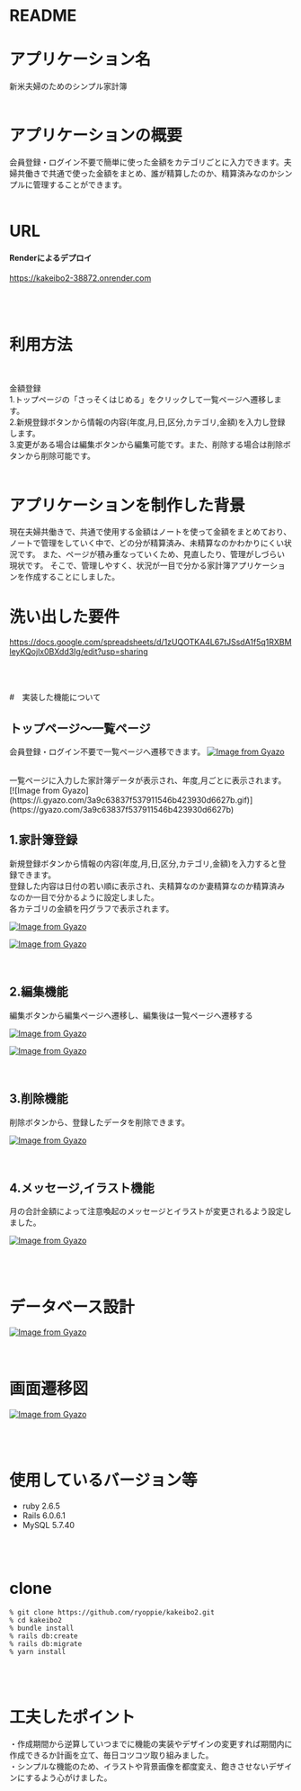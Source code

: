 # README

# アプリケーション名

新米夫婦のためのシンプル家計簿
<br>
<br>

# アプリケーションの概要

会員登録・ログイン不要で簡単に使った金額をカテゴリごとに入力できます。夫婦共働きで共通で使った金額をまとめ、誰が精算したのか、精算済みなのかシンプルに管理することができます。
<br>
<br>

# URL 
#### Renderによるデプロイ
https://kakeibo2-38872.onrender.com

<br>
<br>

# 利用方法
<br>

金額登録
<br>
1.トップページの「さっそくはじめる」をクリックして一覧ページへ遷移します。
<br>
2.新規登録ボタンから情報の内容(年度,月,日,区分,カテゴリ,金額)を入力し登録します。
<br>
3.変更がある場合は編集ボタンから編集可能です。また、削除する場合は削除ボタンから削除可能です。
<br>
<br>

# アプリケーションを制作した背景

現在夫婦共働きで、共通で使用する金額はノートを使って金額をまとめており、
ノートで管理をしていく中で、どの分が精算済み、未精算なのかわかりにくい状況です。
また、ページが積み重なっていくため、見直したり、管理がしづらい現状です。
そこで、管理しやすく、状況が一目で分かる家計簿アプリケーションを作成することにしました。
<br>

# 洗い出した要件
https://docs.google.com/spreadsheets/d/1zUQOTKA4L67tJSsdA1f5q1RXBMleyKQojlx0BXdd3Ig/edit?usp=sharing

<br>
<br>

#　実装した機能について

## トップページ〜一覧ページ
会員登録・ログイン不要で一覧ページへ遷移できます。
[![Image from Gyazo](https://i.gyazo.com/90e631353c1a21833cc0633982149955.gif)](https://gyazo.com/90e631353c1a21833cc0633982149955)

<br>
一覧ページに入力した家計簿データが表示され、年度,月ごとに表示されます。
[![Image from Gyazo](https://i.gyazo.com/3a9c63837f537911546b423930d6627b.gif)](https://gyazo.com/3a9c63837f537911546b423930d6627b)

<br>

## 1.家計簿登録
新規登録ボタンから情報の内容(年度,月,日,区分,カテゴリ,金額)を入力すると登録できます。
<br>
登録した内容は日付の若い順に表示され、夫精算なのか妻精算なのか精算済みなのか一目で分かるように設定しました。
<br>
各カテゴリの金額を円グラフで表示されます。

[![Image from Gyazo](https://i.gyazo.com/af9be16ae76fd206eef1d0823db2744d.gif)](https://gyazo.com/af9be16ae76fd206eef1d0823db2744d)

[![Image from Gyazo](https://i.gyazo.com/a3b6328e887a914f9a7cab463be7b39c.gif)](https://gyazo.com/a3b6328e887a914f9a7cab463be7b39c)

<br>

## 2.編集機能
編集ボタンから編集ページへ遷移し、編集後は一覧ページへ遷移する

[![Image from Gyazo](https://i.gyazo.com/12c2283ff009ce3f299aca7cd6588b72.gif)](https://gyazo.com/12c2283ff009ce3f299aca7cd6588b72)

[![Image from Gyazo](https://i.gyazo.com/7e5aa0e7fe92f1cbf43c451e5e3cc508.gif)](https://gyazo.com/7e5aa0e7fe92f1cbf43c451e5e3cc508)

<br>

## 3.削除機能
削除ボタンから、登録したデータを削除できます。

[![Image from Gyazo](https://i.gyazo.com/4c2060b50ad4f55e6207c6c794ec7f5d.gif)](https://gyazo.com/4c2060b50ad4f55e6207c6c794ec7f5d)

<br>

## 4.メッセージ,イラスト機能
月の合計金額によって注意喚起のメッセージとイラストが変更されるよう設定しました。

[![Image from Gyazo](https://i.gyazo.com/6e8e0144b7ca3671c31deede95fc4e98.jpg)](https://gyazo.com/6e8e0144b7ca3671c31deede95fc4e98)


<br>
<br>

# データベース設計
[![Image from Gyazo](https://i.gyazo.com/4a80357abc2db4c3ff673abf9f5d01a4.png)](https://gyazo.com/4a80357abc2db4c3ff673abf9f5d01a4)

<br>

# 画面遷移図
[![Image from Gyazo](https://i.gyazo.com/95fb6528e1af6f6cadc8e64bbae46f4c.png)](https://gyazo.com/95fb6528e1af6f6cadc8e64bbae46f4c)

<br>
<br>

# 使用しているバージョン等

- ruby 2.6.5
- Rails 6.0.6.1
- MySQL 5.7.40 

<br>
<br>

# clone

```
% git clone https://github.com/ryoppie/kakeibo2.git
% cd kakeibo2
% bundle install
% rails db:create
% rails db:migrate
% yarn install
```

<br>
<br>

# 工夫したポイント
・作成期間から逆算していつまでに機能の実装やデザインの変更すれば期間内に作成できるか計画を立て、毎日コツコツ取り組みました。
<br>
・シンプルな機能のため、イラストや背景画像を都度変え、飽きさせないデザインにするよう心がけました。


